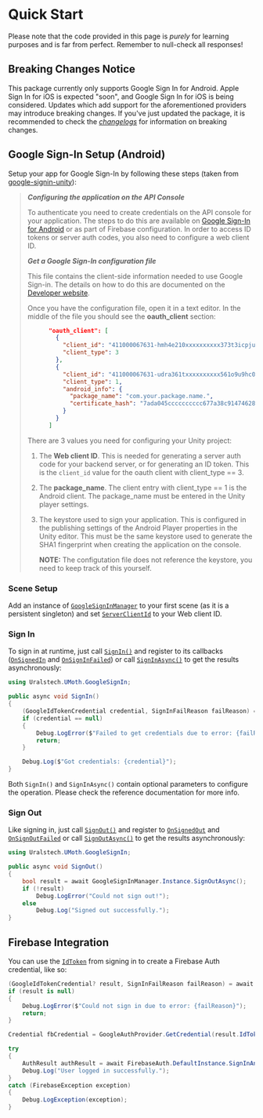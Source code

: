 # Quick Start

Please note that the code provided in this page is *purely* for learning purposes and is far from perfect. Remember to null-check all responses!

## Breaking Changes Notice

This package currently only supports Google Sign In for Android. Apple Sign In for iOS is expected "soon", and Google Sign In for iOS is being considered.
Updates which add support for the aforementioned providers may introduce breaking changes. If you've just updated the package, it is recommended to check
the [*changelogs*](https://github.com/Uralstech/UMoth/releases) for information on breaking changes.

## Google Sign-In Setup (Android)

Setup your app for Google Sign-In by following these steps (taken from [google-signin-unity](https://github.com/googlesamples/google-signin-unity/)):
 
> ***Configuring the application on the API Console***
> 
> To authenticate you need to create credentials on the API console for your application.
> The steps to do this are available on [Google Sign-In for Android](https://developers.google.com/identity/sign-in/android/start)
> or as part of Firebase configuration. In order to access ID tokens or server auth codes,
> you also need to configure a web client ID.
> 
> ***Get a Google Sign-In configuration file***
> 
> This file contains the client-side information needed to use Google Sign-in.
> The details on how to do this are documented on the [Developer website](https://developers.google.com/identity/sign-in/android/start-integrating#get-config).
> 
> Once you have the configuration file, open it in a text editor. In the middle
> of the file you should see the __oauth_client__ section:
> 
> ```json
>       "oauth_client": [
>         {
>           "client_id": "411000067631-hmh4e210xxxxxxxxxx373t3icpju8ooi.apps.googleusercontent.com",
>           "client_type": 3
>         },
>         {
>           "client_id": "411000067631-udra361txxxxxxxxxx561o9u9hc0java.apps.googleusercontent.com",
>           "client_type": 1,
>           "android_info": {
>             "package_name": "com.your.package.name.",
>             "certificate_hash": "7ada045cccccccccc677a38c91474628d6c55d03"
>           }
>         }
>       ]
> ```
> 
> There are 3 values you need for configuring your Unity project:
> 
> 1. The __Web client ID__. This is needed for generating a server auth code for
>    your backend server, or for generating an ID token. This is the `client_id`
>    value for the oauth client with client_type == 3.
> 
> 2. The __package_name__. The client entry with client_type == 1 is the
>    Android client. The package_name must be entered in the Unity player settings.
> 
> 3. The keystore used to sign your application. This is configured in the publishing settings of the Android Player properties in
>    the Unity editor. This must be the same keystore used to generate the SHA1 fingerprint
>    when creating the application on the console.
> 
>    __NOTE:__ The configutation file does not reference the keystore, you need to keep track of this yourself.

### Scene Setup

Add an instance of [`GoogleSignInManager`](~/api/Uralstech.UMoth.GoogleSignIn.GoogleSignInManager.yml) to your first scene (as it is a persistent singleton)
and set [`ServerClientId`](~/api/Uralstech.UMoth.GoogleSignIn.GoogleSignInManager.yml#Uralstech_UMoth_GoogleSignIn_GoogleSignInManager_ServerClientId)
to your Web client ID.

### Sign In

To sign in at runtime, just call [`SignIn()`](~/api/Uralstech.UMoth.GoogleSignIn.GoogleSignInManager.yml#Uralstech_UMoth_GoogleSignIn_GoogleSignInManager_SignIn_System_String_System_Boolean_System_Boolean_)
and register to its callbacks ([`OnSignedIn`](~/api/Uralstech.UMoth.GoogleSignIn.GoogleSignInManager.yml#Uralstech_UMoth_GoogleSignIn_GoogleSignInManager_OnSignedIn) and [`OnSignInFailed`](~/api/Uralstech.UMoth.GoogleSignIn.GoogleSignInManager.yml#Uralstech_UMoth_GoogleSignIn_GoogleSignInManager_OnSignInFailed))
or call [`SignInAsync()`](~/api/Uralstech.UMoth.GoogleSignIn.GoogleSignInManager.yml#Uralstech_UMoth_GoogleSignIn_GoogleSignInManager_SignInAsync_System_String_System_Boolean_System_Boolean_) to get the results asynchronously:

```csharp
using Uralstech.UMoth.GoogleSignIn;

public async void SignIn()
{
    (GoogleIdTokenCredential credential, SignInFailReason failReason) = await GoogleSignInManager.Instance.SignInAsync();
    if (credential == null)
    {
        Debug.LogError($"Failed to get credentials due to error: {failReason}");
        return;
    }

    Debug.Log($"Got credentials: {credential}");
}
```

Both `SignIn()` and `SignInAsync()` contain optional parameters to configure the operation. Please check the reference documentation for more info.

### Sign Out

Like signing in, just call [`SignOut()`](~/api/Uralstech.UMoth.GoogleSignIn.GoogleSignInManager.yml#Uralstech_UMoth_GoogleSignIn_GoogleSignInManager_SignOut) and register to [`OnSignedOut`](~/api/Uralstech.UMoth.GoogleSignIn.GoogleSignInManager.yml#Uralstech_UMoth_GoogleSignIn_GoogleSignInManager_OnSignedOut) and [`OnSignOutFailed`](~/api/Uralstech.UMoth.GoogleSignIn.GoogleSignInManager.yml#Uralstech_UMoth_GoogleSignIn_GoogleSignInManager_OnSignOutFailed)
or call [`SignOutAsync()`](~/api/Uralstech.UMoth.GoogleSignIn.GoogleSignInManager.yml#Uralstech_UMoth_GoogleSignIn_GoogleSignInManager_SignOutAsync) to get the results asynchronously:

```csharp
using Uralstech.UMoth.GoogleSignIn;

public async void SignOut()
{
    bool result = await GoogleSignInManager.Instance.SignOutAsync();
    if (!result)
        Debug.LogError("Could not sign out!");
    else
        Debug.Log("Signed out successfully.");
}
```

## Firebase Integration

You can use the [`IdToken`](~/api/Uralstech.UMoth.GoogleSignIn.GoogleIdTokenCredential.yml#Uralstech_UMoth_GoogleSignIn_GoogleIdTokenCredential_IdToken)
from signing in to create a Firebase Auth credential, like so:

```csharp
(GoogleIdTokenCredential? result, SignInFailReason failReason) = await GoogleSignInManager.Instance.SignInAsync();
if (result is null)
{
    Debug.LogError($"Could not sign in due to error: {failReason}");
    return;
}

Credential fbCredential = GoogleAuthProvider.GetCredential(result.IdToken, null);

try
{
    AuthResult authResult = await FirebaseAuth.DefaultInstance.SignInAndRetrieveDataWithCredentialAsync(fbCredential).ConfigureAwait(true);
    Debug.Log("User logged in successfully.");
}
catch (FirebaseException exception)
{
    Debug.LogException(exception);
}
```